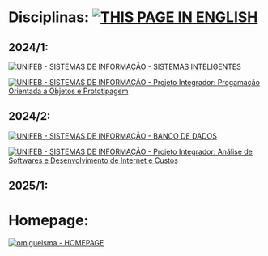 # **Disciplinas:** [![THIS PAGE IN ENGLISH](https://img.shields.io/static/v1?label=&message=THIS+PAGE+IN+ENGLISH&color=%23009BD5&style=for-the-badge)](https://omiguelsma.github.io/subjects/subjects_en.html)


## 2024/1:

[![UNIFEB - SISTEMAS DE INFORMAÇÃO - SISTEMAS INTELIGENTES](https://img.shields.io/static/v1?label=unifeb+-+INFORMATION+SYSTEMS&message=INTELLIGENT+SYSTEMS&color=%23009BD5&style=for-the-badge)](https://omiguelsma.github.io/)

[![UNIFEB - SISTEMAS DE INFORMAÇÃO - Projeto Integrador: Progamação Orientada a Objetos e Prototipagem](https://img.shields.io/static/v1?label=unifeb+-+INFORMATION+SYSTEMS&message=Integrative+Project%3A+Object+Oriented+Programming+and+Prototyping&color=%23009BD5&style=for-the-badge)](https://omiguelsma.github.io/)

## 2024/2:

[![UNIFEB - SISTEMAS DE INFORMAÇÃO - BANCO DE DADOS](https://img.shields.io/static/v1?label=UNIFEB+-+SISTEMAS+DE+INFORMAÇÃO&message=BANCO+DE+DADOS&color=%23009BD5&style=for-the-badge)](https://omiguelsma.github.io/)

[![UNIFEB - SISTEMAS DE INFORMAÇÃO - Projeto Integrador: Análise de Softwares e Desenvolvimento de Internet e Custos](https://img.shields.io/static/v1?label=UNIFEB+-+SISTEMAS+DE+INFORMAÇÃO&message=Projeto+Integrador%3A+Análise+de+Softwares+e+Desenvolvimento+de+Internet+e+Custos&color=%23009BD5&style=for-the-badge)](https://omiguelsma.github.io/)

## 2025/1:


# Homepage: 

[![omiguelsma - HOMEPAGE](https://img.shields.io/static/v1?label=omiguelsma&message=HOMEPAGE&color=%23009BD5&style=for-the-badge&logo=homepage)](https://omiguelsma.github.io/)